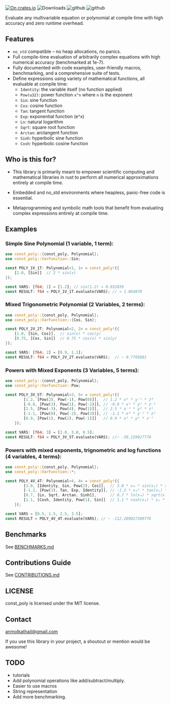 [![On crates.io](https://img.shields.io/crates/v/const_poly.svg)](https://crates.io/crates/const_poly)
![Downloads](https://img.shields.io/crates/d/const_poly?style=flat-square)
![github](https://github.com/kmolan/const_poly/actions/workflows/build-tests.yml/badge.svg)
![github](https://github.com/kmolan/const_poly/actions/workflows/code-coverage.yml/badge.svg)

Evaluate any multivariable equation or polynomial at compile time with high accuracy and zero runtime overhead.

## Features

- `no_std` compatible – no heap allocations, no panics.
- Full compile-time evaluation of arbitrarily complex equations with high numerical accuracy (benchmarked at 1e-7).
- Fully documented with code examples, user-friendly macros, benchmarking, and a comprehensive suite of tests. 
- Define expressions using variety of mathematical functions, all evaluable at compile time:
     - `Identity`: the variable itself (no function applied)
    - `Pow(u32)`: power function `x^n` where `n` is the exponent
    - `Sin`: sine function
    - `Cos`: cosine function
    - `Tan`: tangent function
    - `Exp`: exponential function (e^x)
    - `Ln`: natural logarithm
    - `Sqrt`: square root function
    - `Arctan`: arctangent function
    - `Sinh`: hyperbolic sine function
    - `Cosh`: hyperbolic cosine function

## Who is this for?
 - This library is primarily meant to empower scientific computing and mathematical libraries in rust to perform all numerical approximations entirely at compile time. 

 - Embedded and no_std environments where heapless, panic-free code is essential.

 - Metaprogramming and symbolic math tools that benefit from evaluating complex expressions entirely at compile time.

## Examples

### Simple Sine Polynomial (1 variable, 1 term):
```rust
use const_poly::{const_poly, Polynomial};
use const_poly::VarFunction::Sin;

const POLY_1V_1T: Polynomial<1, 1> = const_poly!({
    [2.0, [Sin]]  // 2 * sin(x)
});

const VARS: [f64; 1] = [1.2]; // sin(1.2) ≈ 0.932039
const RESULT: f64 = POLY_1V_1T.evaluate(VARS); // ≈ 1.864078
``` 

### Mixed Trigonometric Polynomial (2 Variables, 2 terms):
```rust
use const_poly::{const_poly, Polynomial};
use const_poly::VarFunction::{Cos, Sin};

const POLY_2V_2T: Polynomial<2, 2> = const_poly!({
    [1.0, [Sin, Cos]],  // sin(x) * cos(y)
    [0.75, [Cos, Sin]]  // 0.75 * cos(x) * sin(y)
});

const VARS: [f64; 2] = [0.9, 1.1];
const RESULT: f64 = POLY_2V_2T.evaluate(VARS);  // ~ 0.7705881
``` 

### Powers with Mixed Exponents (3 Variables, 5 terms):
```rust
use const_poly::{const_poly, Polynomial};
use const_poly::VarFunction::Pow;

const POLY_3V_5T: Polynomial<3, 5> = const_poly!({
        [1.2, [Pow(2), Pow(-1), Pow(0)]],  // 1.2 * x² * y⁻¹ * z⁰
        [-0.8, [Pow(3), Pow(1), Pow(-2)]], // -0.8 * x³ * y¹ * z⁻²
        [2.5, [Pow(-3), Pow(4), Pow(1)]],  // 2.5 * x⁻³ * y⁴ * z¹
        [-1.1, [Pow(0), Pow(-2), Pow(3)]], // -1.1 * x⁰ * y⁻² * z³
        [0.9, [Pow(1), Pow(2), Pow(-1)]]   // 0.9 * x¹ * y² * z⁻¹
    });

const VARS: [f64; 3] = [2.0, 3.0, 0.5];
const RESULT: f64 = POLY_3V_5T.evaluate(VARS); //~ -30.159027778
```

### Powers with mixed exponents, trignometric and log functions (4 variables, 4 terms):
```rust
use const_poly::{const_poly, Polynomial};
use const_poly::VarFunction::*;

const POLY_4V_4T: Polynomial<4, 4> = const_poly!({
        [3.0, [Identity, Sin, Pow(2), Cos]],  // 3.0 * x₀ * sin(x₁) * x₂² * cos(x₃)
        [-1.2, [Pow(3), Tan, Exp, Identity]], // -1.2 * x₀³ * tan(x₁) * exp(x₂) * x₃
        [0.7, [Ln, Sqrt, Arctan, Sinh]],      // 0.7 * ln(x₀) * sqrt(x₁) * atan(x₂) * sinh(x₃)
        [1.1, [Cosh, Identity, Pow(1), Sin]]  // 1.1 * cosh(x₀) * x₁ * x₂ * sin(x₃)
    });

const VARS = [0.5, 1.5, 2.5, 3.5];
const RESULT = POLY_4V_4T.evaluate(VARS); // ~ -112.280027300776
```

## Benchmarks
See [BENCHMARKS.md](./BENCHMARKS.md)

## Contributions Guide
See [CONTRIBUTIONS.md](./CONTRIBUTIONS.md)

## LICENSE
const_poly is licensed under the MIT license.

## Contact
anmolkathail@gmail.com

If you use this library in your project, a shoutout or mention would be awesome!

## TODO
-  tutorials
-  Add polynomial operations like add/subtract/multiply.
-  Easier to use macros
-  String representation
-  Add more benchmarking.

